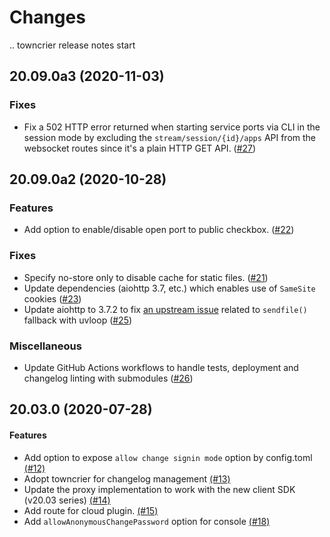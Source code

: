 Changes
=======

<!--
    You should *NOT* be adding new change log entries to this file, this
    file is managed by towncrier. You *may* edit previous change logs to
    fix problems like typo corrections or such.

    To add a new change log entry, please refer
    https://pip.pypa.io/en/latest/development/contributing/#news-entries

    We named the news folder "changes".

    WARNING: Don't drop the last line!
-->

.. towncrier release notes start

20.09.0a3 (2020-11-03)
----------------------

### Fixes
* Fix a 502 HTTP error returned when starting service ports via CLI in the session mode by excluding the `stream/session/{id}/apps` API from the websocket routes since it's a plain HTTP GET API. ([#27](https://github.com/lablup/backend.ai-console-server/issues/27))


20.09.0a2 (2020-10-28)
----------------------

### Features
* Add option to enable/disable open port to public checkbox. ([#22](https://github.com/lablup/backend.ai-console-server/issues/22))

### Fixes
* Specify no-store only to disable cache for static files. ([#21](https://github.com/lablup/backend.ai-console-server/issues/21))
* Update dependencies (aiohttp 3.7, etc.) which enables use of `SameSite` cookies ([#23](https://github.com/lablup/backend.ai-console-server/issues/23))
* Update aiohttp to 3.7.2 to fix [an upstream issue](https://github.com/aio-libs/aiohttp/issue/5149) related to `sendfile()` fallback with uvloop ([#25](https://github.com/lablup/backend.ai-console-server/issues/25))

### Miscellaneous
* Update GitHub Actions workflows to handle tests, deployment and changelog linting with submodules ([#26](https://github.com/lablup/backend.ai-console-server/issues/26))


20.03.0 (2020-07-28)
--------------------

#### Features
* Add option to expose `allow change signin mode` option by config.toml [(#12)](https://github.com/lablup/backend.ai-console-server/issues/12)
* Adopt towncrier for changelog management [(#13)](https://github.com/lablup/backend.ai-console-server/issues/13)
* Update the proxy implementation to work with the new client SDK (v20.03 series) [(#14)](https://github.com/lablup/backend.ai-console-server/issues/14)
* Add route for cloud plugin. [(#15)](https://github.com/lablup/backend.ai-console-server/issues/15)
* Add `allowAnonymousChangePassword` option for console [(#18)](https://github.com/lablup/backend.ai-console-server/issues/18)

